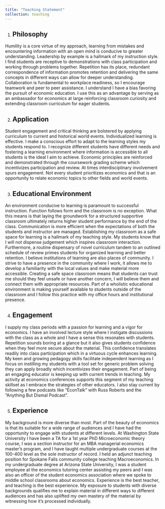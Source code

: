 ```yaml
---
title: "Teaching Statement"
collection: teaching
---
```



1. Philosophy
    ---
Humility is a core virtue of my approach, learning from mistakes and encountering information with an open mind
is conducive to greater understanding. Leadership by example is a hallmark of my instruction style. I find students
are receptive to demonstrations with class participation and working through problems together. Repetition has its
place, redundant correspondence of information promotes retention and delivering the same concepts in different
ways can allow for deeper understanding. Collaboration is fundamental to workplace readiness, so I encourage
teamwork and peer to peer assistance. I understand I have a bias favoring the pursuit of economic education. I use
this as an advantage by serving as an ambassador for economics at large reinforcing classroom curiosity and
extending classroom curriculum for eager students.

2. Application
    ---
Student engagement and critical thinking are bolstered by applying curriculum to current and historical world
events. Individualized learning is effective. I make a conscious effort to adapt to the learning styles my students
respond to. I recognize different students have different needs and fostering a learning environment where
information is accessible to all students is the ideal I aim to achieve. Economic principles are reinforced and
demonstrated through the coursework grading scheme which incentivizes participation and review. At times
interdisciplinary involvement spurs engagement. Not every student prioritizes economics and that is an
opportunity to relate economic topics to other fields and world events.

3. Educational Environment
   ---
An environment conducive to learning is paramount to successful instruction. Function follows form and the
classroom is no exception. What this means is that laying the groundwork for a structured supportive classroom
ultimately returns higher student performance by the end of the class. Communication is more efficient when the
expectations of both the students and instructor are managed. Establishing my classroom as a safe space for
learning is a hallmark of my teaching style. My students know that I will not dispense judgement which inspires
classroom interaction. Furthermore, a routine dispensary of novel curriculum tandem to an outlined schedule of
review primes students for organized learning and better retention. I believe institutions of learning are also places
of community. I strive to have a presence in the community where I work, it allows me to develop a familiarity with
the local values and make material more accessible. Creating a safe space classroom means that students can
trust me should they feel unsafe or have another concern, I will believe them and connect them with appropriate
resources. Part of a wholistic educational environment is making yourself available to students outside of the
classroom and I follow this practice with my office hours and institutional presence.

4. Engagement
   --- 
I supply my class periods with a passion for learning and a vigor for economics. I have an involved lecture style
where I instigate discussions with the class as a whole and I have a sense this resonates with students. Repetition
sounds boring at a glance but it also gives students confidence when they feel more secure about the material.
This confidence translates readily into class participation which in a virtuous cycle enhances learning. My keen
and growing pedagogy skills facilitate independent learning as I focus on instilling my students with a tool set for
generic problem solving they can apply broadly which incentivizes their engagement. Part of being an engaging
educator is keeping up with current trends in teaching. My activity at economics conferences supports this
segment of my teaching skillset as I embrace the strategies of other educators. I also stay current by following a
few podcasts like “EconTalk” with Russ Roberts and the “Anything But Dismal Podcast”.

5. Experience
   ---
My background is more diverse than most. Part of the beauty of economics is that its suitable for a wide range of
audiences and I have had the opportunity to engage with students at different levels. At Washington State
University I have been a TA for a 1st year PhD Microeconomic theory course, I was a section instructor for an MBA
managerial economics master’s program, and I have taught multiple undergraduate courses at the 100-400 level
as the sole instructor of record. I held an adjunct teaching position for Spokane Falls community college teaching
Macroeconomics. In my undergraduate degree at Arizona State University, I was a student employee at the
economics tutoring center assisting my peers and I was also an officer of the student economics association
where we spoke to middle school classrooms about economics. Experience is the best teacher, and teaching is
the best experience. My exposure to students with diverse backgrounds qualifies me to explain material in different
ways to different audiences and has also uplifted my own mastery of the material by witnessing how it’s processed
individually.
